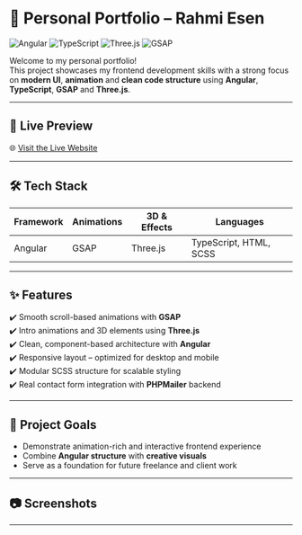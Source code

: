 # 💼 Personal Portfolio – Rahmi Esen

![Angular](https://img.shields.io/badge/Angular-DD0031?style=flat&logo=angular&logoColor=white)
![TypeScript](https://img.shields.io/badge/TypeScript-3178C6?style=flat&logo=typescript&logoColor=white)
![Three.js](https://img.shields.io/badge/Three.js-000000?style=flat&logo=three.js&logoColor=white)
![GSAP](https://img.shields.io/badge/GSAP-88CE02?style=flat&logo=greensock&logoColor=white)

Welcome to my personal portfolio!  
This project showcases my frontend development skills with a strong focus on **modern UI**, **animation** and **clean code structure** using **Angular**, **TypeScript**, **GSAP** and **Three.js**.

---

## 🚀 Live Preview

🌐 [Visit the Live Website](https://rahmiesen.de/)

---

## 🛠️ Tech Stack

| Framework      | Animations | 3D & Effects | Languages     |
|----------------|------------|--------------|----------------|
| Angular        | GSAP       | Three.js     | TypeScript, HTML, SCSS |

---

## ✨ Features

✔️ Smooth scroll-based animations with **GSAP**  
✔️ Intro animations and 3D elements using **Three.js**  
✔️ Clean, component-based architecture with **Angular**  
✔️ Responsive layout – optimized for desktop and mobile  
✔️ Modular SCSS structure for scalable styling  
✔️ Real contact form integration with **PHPMailer** backend

---

## 🧠 Project Goals

- Demonstrate animation-rich and interactive frontend experience  
- Combine **Angular structure** with **creative visuals**  
- Serve as a foundation for future freelance and client work  

---

## 📷 Screenshots



---

